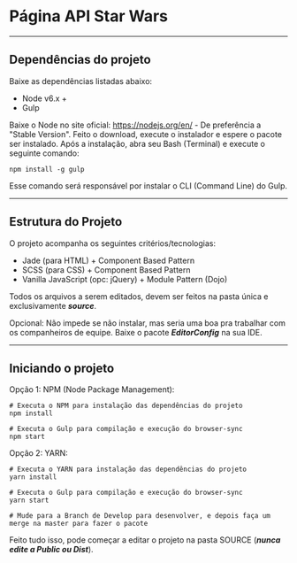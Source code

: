 # Página API Star Wars

---

## Dependências do projeto
Baixe as dependências listadas abaixo:

* Node v6.x +
* Gulp

Baixe o Node no site oficial: https://nodejs.org/en/ - De preferência a "Stable Version". Feito o download, execute o instalador e espere o pacote ser instalado.
Após a instalação, abra seu Bash (Terminal) e execute o seguinte comando:

```
npm install -g gulp
```

Esse comando será responsável por instalar o CLI (Command Line) do Gulp.

---

## Estrutura do Projeto
O projeto acompanha os seguintes critérios/tecnologias:

* Jade (para HTML) + Component Based Pattern
* SCSS (para CSS) + Component Based Pattern
* Vanilla JavaScript (opc: jQuery) + Module Pattern (Dojo)

Todos os arquivos a serem editados, devem ser feitos na pasta única e exclusivamente ***source***.

Opcional: Não impede se não instalar, mas seria uma boa pra trabalhar com os companheiros de equipe. Baixe o pacote ***EditorConfig*** na sua IDE.

---

## Iniciando o projeto

Opção 1: NPM (Node Package Management):

```
# Executa o NPM para instalação das dependências do projeto
npm install

# Executa o Gulp para compilação e execução do browser-sync
npm start
```

Opção 2: YARN:

```
# Executa o YARN para instalação das dependências do projeto
yarn install

# Executa o Gulp para compilação e execução do browser-sync
yarn start

# Mude para a Branch de Develop para desenvolver, e depois faça um merge na master para fazer o pacote
```

Feito tudo isso, pode começar a editar o projeto na pasta SOURCE (***nunca edite a Public ou Dist***).